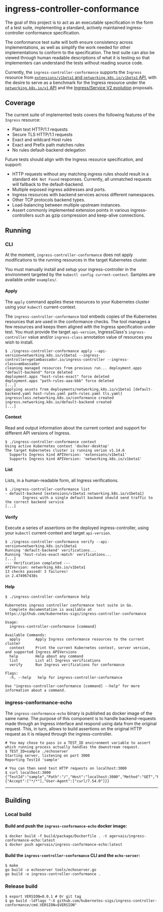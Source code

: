 # ingress-controller-conformance

The goal of this project is to act as an executable specification in the form of a test suite, implementing a standard, actively maintained ingress-controller conformance specification.

The conformance test suite will both ensure consistency across implementations, as well as simplify the work needed for other implementations to conform to the specification. The test suite can also be viewed through human readable descriptions of what it is testing so that implementers can understand the tests without reading source code.

Currently, the `ingress-controller-conformance` supports the `Ingress` resource from [`extensions/v1beta1` and `networking.k8s.io/v1beta1` API](https://kubernetes.io/docs/concepts/services-networking/ingress/), with the desire to serve as a benchmark for the Ingress resource under the [`networking.k8s.io/v1` API](https://github.com/kubernetes/enhancements/blob/master/keps/sig-network/20190125-ingress-api-group.md) and the [Ingress/Service V2 evolution](https://kubernetes-sigs.github.io/service-apis/) proposals.

## Coverage

The current suite of implemented tests covers the following features of the `Ingress` resource:
- Plain text HTTP/1.1 requests
- Secure TLS HTTP/1.1 requests
- Exact and wildcard Host rules
- Exact and Prefix path matches rules
- No rules default-backend delegation

Future tests should align with the Ingress resource specification, and support:
- HTTP requests without any matching ingress rules should result in a standard `404 Not Found` responses. Currently, all unmatched requests will fallback to the default-backend.
- Multiple exposed ingress addresses and ports.
- Ingress resources with backend services across different namespaces.
- Other TCP protocols backend types.
- Load-balancing between multiple upstream instances.
- Assert commonly implemented extension points in various ingress-controllers such as gzip compression and keep-alive connections.

## Running

### CLI

At the moment, `ingress-controller-conformance` does not apply modifications to the running resources in the target Kubernetes cluster.

You must manually install and setup your ingress-controller in the environment targeted by the `kubectl config current-context`. Samples are available under `examples/`.

#### Apply

The `apply` command applies these resources to your Kubernetes cluster using your `kubectl` current-context.

The `ingress-controller-conformance` tool embeds copies of the Kubernetes resources that are used in the conformance checks.
The tool manages a few resources and keeps them aligned with the Ingress specification under test. You must provide the target `api-version`, IngressClass's `ingress-controller` value and/or `ingress-class` annotation value of resources you wish to install.

```
$ ./ingress-controller-conformance apply --api-version=networking.k8s.io/v1beta1 --ingress-controller=getambassador.io/ingress-controller --ingress-class=ambassador
cleaning managed resources from previous run... deployment.apps "default-backend" force deleted
deployment.apps "host-rules-exact" force deleted
deployment.apps "path-rules-aaa-bbb" force deleted
[...]
applying assets from deployments/networking.k8s.io/v1beta1 [default-backend.yaml host-rules.yaml path-rules.yaml tls.yaml]
ingressclass.networking.k8s.io/conformance created
ingress.networking.k8s.io/default-backend created
[...]
```

#### Context

Read and output information about the current context and support for different API versions of Ingress.
```
$ ./ingress-controller-conformance context
Using active Kubernetes context 'docker-desktop'
The target Kubernetes cluster is running verion v1.14.6
  Supports Ingress kind APIVersion: 'extensions/v1beta1'
  Supports Ingress kind APIVersion: 'networking.k8s.io/v1beta1'
```

#### List

Lists, in a human-readable form, all Ingress verifications.
```
$ ./ingress-controller-conformance list
- default-backend [extensions/v1beta1 networking.k8s.io/v1beta1]
        Ingress with a single default backend should send traffic to the correct backend service
[...]
```

#### Verify

Execute a series of assertions on the deployed ingress-controller, using your `kubectl` current-context and target `api-version`.
```
$ ./ingress-controller-conformance verify --api-version=networking.k8s.io/v1beta1
Running 'default-backend' verifications...
Running 'host-rules-exact-match' verifications...
[...]
--- Verification completed ---
APIVersion: networking.k8s.io/v1beta1
13 checks passed! 3 failures!
in 2.474967438s
```

#### Help

```
$ ./ingress-controller-conformance help

Kubernetes ingress controller conformance test suite in Go.
  Complete documentation is available at https://github.com/kubernetes-sigs/ingress-controller-conformance

Usage:
  ingress-controller-conformance [command]

Available Commands:
  apply       Apply Ingress conformance resources to the current cluster
  context     Print the current Kubernetes context, server version, and supported Ingress APIVersions
  help        Help about any command
  list        List all Ingress verifications
  verify      Run Ingress verifications for conformance

Flags:
  -h, --help   help for ingress-controller-conformance

Use "ingress-controller-conformance [command] --help" for more information about a command.
```

### ingress-conformance-echo

The `ingress-conformance-echo` binary is published as docker image of the same name. The purpose of this component is to handle backend-requests made through an Ingress interface and respond using data from the original request. This, in turn, allows to build assertions on the original HTTP request as it is relayed through the ingress-controller.

```
# You may chose to pass in a TEST_ID environment variable to assert which running process actually handles the downstream request.
$ TEST_ID=sample ./echoserver
Starting server, listening on port 3000
Reporting TestId 'sample'

# You can then send test HTTP requests on localhost:3000
$ curl localhost:3000
{"TestId":"sample","Path":"/","Host":"localhost:3000","Method":"GET","Proto":"HTTP/1.1","Headers":{"Accept":["*/*"],"User-Agent":["curl/7.54.0"]}}
```

---

## Building

### Local build

#### Build and push the `ingress-conformance-echo` docker image:
```console
$ docker build -f build/package/Dockerfile . -t agervais/ingress-conformance-echo:latest
$ docker push agervais/ingress-conformance-echo:latest
```

#### Build the `ingress-controller-conformance` CLI and the `echo-server`:
```console
$ make
go build -o echoserver tools/echoserver.go
go build -o ingress-controller-conformance .
```

### Release build

```console
$ export VERSION=0.0.1 # Or git tag
$ go build -ldflags "-X github.com/kubernetes-sigs/ingress-controller-conformance/cmd.VERSION=$VERSION"
```
